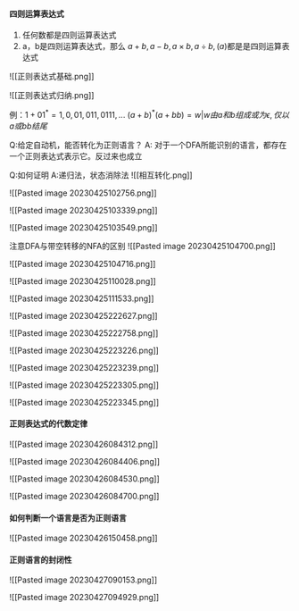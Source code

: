 #### 四则运算表达式
1. 任何数都是四则运算表达式
2. a，b是四则运算表达式，那么 $a+b,a-b,a\times b, a\div b,(a)$都是是四则运算表达式

![[正则表达式基础.png]]

![[正则表达式归纳.png]]

例：$1+01^*={1,0,01,011,0111,...}$
$(a+b)^*(a+bb)={w|w由a和b组成或为\epsilon,仅以a或bb结尾}$


Q:给定自动机，能否转化为正则语言？
A: 对于一个DFA所能识别的语言，都存在一个正则表达式表示它。反过来也成立

Q:如何证明
A:递归法，状态消除法
![[相互转化.png]]

![[Pasted image 20230425102756.png]]

![[Pasted image 20230425103339.png]]

 ![[Pasted image 20230425103549.png]]

注意DFA与带空转移的NFA的区别
![[Pasted image 20230425104700.png]]

![[Pasted image 20230425104716.png]]

![[Pasted image 20230425110028.png]]

![[Pasted image 20230425111533.png]]

![[Pasted image 20230425222627.png]]

![[Pasted image 20230425222758.png]]

![[Pasted image 20230425223226.png]]

![[Pasted image 20230425223239.png]]

![[Pasted image 20230425223305.png]]

![[Pasted image 20230425223345.png]]

#### 正则表达式的代数定律
![[Pasted image 20230426084312.png]]

![[Pasted image 20230426084406.png]]

![[Pasted image 20230426084530.png]]

![[Pasted image 20230426084700.png]]

#### 如何判断一个语言是否为正则语言

![[Pasted image 20230426150458.png]]

#### 正则语言的封闭性
![[Pasted image 20230427090153.png]]

![[Pasted image 20230427094929.png]]




